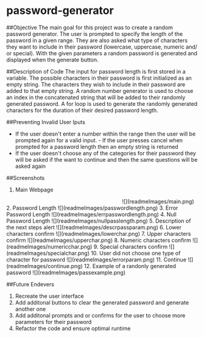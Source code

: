# password-generator

##Objective
The main goal for this project was to create a random password generator. The user is prompted to specify the length of the password in a given range.
They are also asked what type of characters they want to include in their password (lowercase, uppercase, numeric and/ or special).
With the given parameters a random password is generated and displayed when the generate button.

##Description of Code
The input for password length is first stored in a variable. The possible characters in their password is first initialized as an empty string. The characters they wish to include in their password are added to that empty string. A random number generator is used to choose an index in the concatenated string that will be added to their randomly generated password. A for loop is used to generate the randomly generated characters for the duration of their desired password length.

##Preventing Invalid User Iputs
- If the user doesn't enter a number within the range then the user will be prompted again for a valid input. - If the user presses cancel when prompted for a password length then an empty string is returned
- If the user doesn't choose any of the categories for their password they will be asked if the want to continue and then the same questions will be asked again

##Screenshots
1. Main Webpage
<img scr="readmeImages/main.png" width="300">
![](readmeImages/main.png)
2. Password Length
![](readmeImages/passwordlength.png)
3. Error Password Length
![](readmeImages/errpasswordlength.png)
4. Null Password Length
![](readmeImages/nullpasslength.png)
5. Description of the next steps alert
![](readmeImages/descrpassparam.png)
6. Lower characters confirm
![](readmeImages/lowerchar.png)
7. Upper characters confirm
![](readmeImages/upperchar.png)
8. Numeric characters confirm
![](readmeImages/numericchar.png)
9. Special characters confirm
![](readmeImages/specialchar.png)
10. User did not choose one type of character for password
![](readmeImages/errorparam.png)
11. Continue
![](readmeImages/continue.png)
12. Example of a randonly generated password
![](readmeImages/passexample.png)


##Future Endevers

1. Recreate the user interface
2. Add additonal buttons to clear the generated password and generate another one
3. Add additonal prompts and or confirms for the user to choose more parameters for their password
4. Refactor the code and ensure optimal runtime

